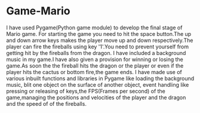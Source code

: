 # Game-Mario

I have used Pygame(Python game module) to develop the final stage of Mario game.
For starting the game you need to hit the space button.The up and down arrow keys makes the player move up and down respectively.The player can fire the fireballs using key '1'.You need to prevent yourself from getting hit by the fireballs from the dragon.
I have included a background music in my game.I have also given a provision for winning or losing the game.As soon the the fireball hits the dragon or the player or even if the player hits the cactus or bottom fire,the game ends.
I have made use of various inbuilt functions and libraries in Pygame like loading the background music, blit one object on the surface of another object, event handling like pressing or releasing of keys,the FPS(Frames per second) of the game,managing the positions and velocities of the player and the dragon and the speed of of the fireballs.
